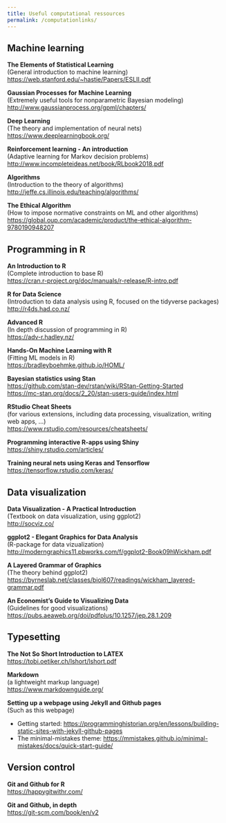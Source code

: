 ```yaml
---
title: Useful computational ressources
permalink: /computationlinks/
---
```



## Machine learning
**The Elements of Statistical Learning**  
(General introduction to machine learning)  
<https://web.stanford.edu/~hastie/Papers/ESLII.pdf>

**Gaussian Processes for Machine Learning**  
(Extremely useful tools for nonparametric Bayesian modeling)  
<http://www.gaussianprocess.org/gpml/chapters/>  

**Deep Learning**  
(The theory and implementation of neural nets)  
<https://www.deeplearningbook.org/>  

**Reinforcement learning - An introduction**  
(Adaptive learning for Markov decision problems)  
<http://www.incompleteideas.net/book/RLbook2018.pdf>  

**Algorithms**  
(Introduction to the theory of algorithms)  
<http://jeffe.cs.illinois.edu/teaching/algorithms/>  

**The Ethical Algorithm**  
(How to impose normative constraints on ML and other algorithms)  
<https://global.oup.com/academic/product/the-ethical-algorithm-9780190948207>  

## Programming in R
**An Introduction to R**  
(Complete introduction to base R)  
<https://cran.r-project.org/doc/manuals/r-release/R-intro.pdf>  

**R for Data Science**  
(Introduction to data analysis using R, focused on the tidyverse packages)  
<http://r4ds.had.co.nz/>  

**Advanced R**  
(In depth discussion of programming in R)  
<https://adv-r.hadley.nz/>  

**Hands-On Machine Learning with R**  
(Fitting ML models in R)  
<https://bradleyboehmke.github.io/HOML/>  

**Bayesian statistics using Stan**  
<https://github.com/stan-dev/rstan/wiki/RStan-Getting-Started>  
<https://mc-stan.org/docs/2_20/stan-users-guide/index.html>  

**RStudio Cheat Sheets**  
(for various extensions, including data processing, visualization, writing web apps, ...)  
<https://www.rstudio.com/resources/cheatsheets/>  

**Programming interactive R-apps using Shiny**  
<https://shiny.rstudio.com/articles/>  

**Training neural nets using Keras and Tensorflow**  
<https://tensorflow.rstudio.com/keras/>  


## Data visualization

**Data Visualization - A Practical Introduction**  
(Textbook on data visualization, using ggplot2)  
<http://socviz.co/>  

**ggplot2 - Elegant Graphics for Data Analysis**  
(R-package for data vizualization)  
<http://moderngraphics11.pbworks.com/f/ggplot2-Book09hWickham.pdf>  

**A Layered Grammar of Graphics**  
(The theory behind ggplot2)  
<https://byrneslab.net/classes/biol607/readings/wickham_layered-grammar.pdf>  

**An Economist’s Guide to Visualizing Data**  
(Guidelines for good visualizations)  
<https://pubs.aeaweb.org/doi/pdfplus/10.1257/jep.28.1.209>  


## Typesetting
**The Not So Short Introduction to LATEX**  
<https://tobi.oetiker.ch/lshort/lshort.pdf>  

**Markdown**  
(a lightweight markup language)  
<https://www.markdownguide.org/>  

**Setting up a webpage using Jekyll and Github pages**  
(Such as this webpage)
- Getting started: <https://programminghistorian.org/en/lessons/building-static-sites-with-jekyll-github-pages>  
- The minimal-mistakes theme: <https://mmistakes.github.io/minimal-mistakes/docs/quick-start-guide/>  


## Version control
**Git and Github for R**  
<https://happygitwithr.com/>  

**Git and Github, in depth**  
<https://git-scm.com/book/en/v2>  




